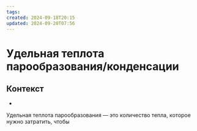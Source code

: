 ```yaml
---
tags: 
created: 2024-09-18T20:15
updated: 2024-09-20T07:56
---
```

# Удельная теплота парообразования/конденсации

## Контекст
- 

Удельная теплота парообразования — это количество тепла, которое нужно затратить, чтобы 